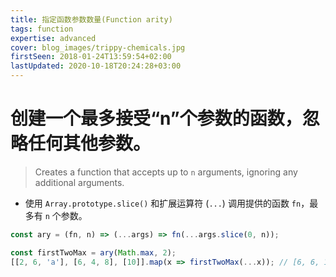 ```yaml
---
title: 指定函数参数数量(Function arity)
tags: function
expertise: advanced
cover: blog_images/trippy-chemicals.jpg
firstSeen: 2018-01-24T13:59:54+02:00
lastUpdated: 2020-10-18T20:24:28+03:00
---
```


# 创建一个最多接受“n”个参数的函数，忽略任何其他参数。
> Creates a function that accepts up to `n` arguments, ignoring any additional arguments.

- 使用 `Array.prototype.slice()` 和扩展运算符 (`...`) 调用提供的函数 `fn`，最多有 `n` 个参数。

```js
const ary = (fn, n) => (...args) => fn(...args.slice(0, n));
```

```js
const firstTwoMax = ary(Math.max, 2);
[[2, 6, 'a'], [6, 4, 8], [10]].map(x => firstTwoMax(...x)); // [6, 6, 10]
```
